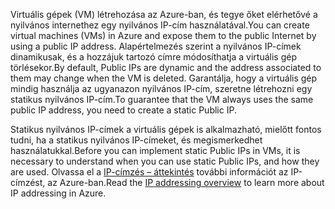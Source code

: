 <span data-ttu-id="a2389-101">Virtuális gépek (VM) létrehozása az Azure-ban, és tegye őket elérhetővé a nyilvános internethez egy nyilvános IP-cím használatával.</span><span class="sxs-lookup"><span data-stu-id="a2389-101">You can create virtual machines (VMs) in Azure and expose them to the public Internet by using a public IP address.</span></span> <span data-ttu-id="a2389-102">Alapértelmezés szerint a nyilvános IP-címek dinamikusak, és a hozzájuk tartozó címre módosíthatja a virtuális gép törlésekor.</span><span class="sxs-lookup"><span data-stu-id="a2389-102">By default, Public IPs are dynamic and the address associated to them may change when the VM is deleted.</span></span> <span data-ttu-id="a2389-103">Garantálja, hogy a virtuális gép mindig használja az ugyanazon nyilvános IP-cím, szeretne létrehozni egy statikus nyilvános IP-cím.</span><span class="sxs-lookup"><span data-stu-id="a2389-103">To guarantee that the VM always uses the same public IP address, you need to create a static Public IP.</span></span> 

<span data-ttu-id="a2389-104">Statikus nyilvános IP-címek a virtuális gépek is alkalmazható, mielőtt fontos tudni, ha a statikus nyilvános IP-címeket, és megismerkedhet használatukkal.</span><span class="sxs-lookup"><span data-stu-id="a2389-104">Before you can implement static Public IPs in VMs, it is necessary to understand when you can use static Public IPs, and how they are used.</span></span> <span data-ttu-id="a2389-105">Olvassa el a [IP-címzés – áttekintés](../articles/virtual-network/virtual-network-ip-addresses-overview-arm.md) további információt az IP-címzést, az Azure-ban.</span><span class="sxs-lookup"><span data-stu-id="a2389-105">Read the [IP addressing overview](../articles/virtual-network/virtual-network-ip-addresses-overview-arm.md) to learn more about IP addressing in Azure.</span></span>


